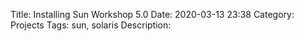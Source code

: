 Title: Installing Sun Workshop 5.0
Date: 2020-03-13 23:38
Category: Projects
Tags: sun, solaris
Description: